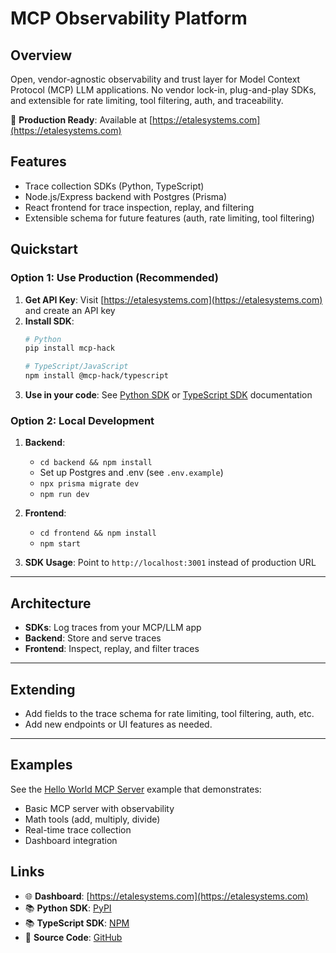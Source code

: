 # MCP Observability Platform

## Overview

Open, vendor-agnostic observability and trust layer for Model Context Protocol (MCP) LLM applications. No vendor lock-in, plug-and-play SDKs, and extensible for rate limiting, tool filtering, auth, and traceability.

🚀 **Production Ready**: Available at [https://etalesystems.com](https://etalesystems.com)

## Features
- Trace collection SDKs (Python, TypeScript)
- Node.js/Express backend with Postgres (Prisma)
- React frontend for trace inspection, replay, and filtering
- Extensible schema for future features (auth, rate limiting, tool filtering)

## Quickstart

### Option 1: Use Production (Recommended)

1. **Get API Key**: Visit [https://etalesystems.com](https://etalesystems.com) and create an API key
2. **Install SDK**: 
   ```bash
   # Python
   pip install mcp-hack
   
   # TypeScript/JavaScript
   npm install @mcp-hack/typescript
   ```
3. **Use in your code**: See [Python SDK](sdk/python/README.md) or [TypeScript SDK](sdk/typescript/README.md) documentation

### Option 2: Local Development

1. **Backend**: 
   - `cd backend && npm install`
   - Set up Postgres and .env (see `.env.example`)
   - `npx prisma migrate dev`
   - `npm run dev`

2. **Frontend**: 
   - `cd frontend && npm install`
   - `npm start`

3. **SDK Usage**: Point to `http://localhost:3001` instead of production URL

---

## Architecture

- **SDKs**: Log traces from your MCP/LLM app
- **Backend**: Store and serve traces
- **Frontend**: Inspect, replay, and filter traces

---

## Extending
- Add fields to the trace schema for rate limiting, tool filtering, auth, etc.
- Add new endpoints or UI features as needed.

---

## Examples

See the [Hello World MCP Server](examples/hello-world/) example that demonstrates:
- Basic MCP server with observability
- Math tools (add, multiply, divide)
- Real-time trace collection
- Dashboard integration

## Links

- 🌐 **Dashboard**: [https://etalesystems.com](https://etalesystems.com)
- 📚 **Python SDK**: [PyPI](https://pypi.org/project/mcp-hack/)
- 📚 **TypeScript SDK**: [NPM](https://www.npmjs.com/package/@mcp-hack/typescript)
- 🐙 **Source Code**: [GitHub](https://github.com/anish808/mcp-hack)
